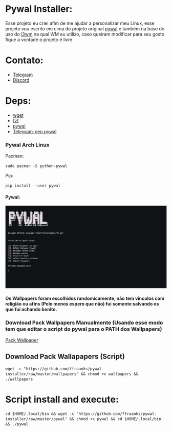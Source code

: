 # Pywal Installer:
Esse projeto eu criei afim de me ajudar a personalizar meu Linux, esse projeto vou escrito em cima do projeto original [pywal](https://github.com/dylanaraps/pywal) e também na base do uso do [i3wm](https://i3wm.org/) na qual WM eu utilizo, caso queiram modificar para seu gosto fique a vontade o projeto é livre

# Contato:
- [Telegram](https://t.me/FranklinTech)
- [Discord](https://discord.com/channels/FraankTech#0272)

# Deps:
- [wget](https://www.gnu.org/software/wget/)
- [fzf](https://github.com/junegunn/fzf)
- [pywal](https://github.com/dylanaraps/pywal)
- [Telegram-gen pywal](https://github.com/agnipau/telegram-palette-gen)

### Pywal Arch Linux
Pacman:
```
sudo pacman -S python-pywal
```

Pip:
```
pip install --user pywal
```

#### Pywal:

<img src="Pywal_Installer.png">

#### Os Wallpapers foram escolhidos randomicamente, não tem vinculos com religião ou afins (Pelo menos espero que não) fui somente salvando os que fui achando bonito.

### Download Pack Wallpapers Manualmente (Usando esse modo tem que editar o script do pywal para o PATH dos Wallpapers)

[Pack Wallpaper](https://files.catbox.moe/zeqv6e.gz)

## Download Pack Wallapapers (Script)

```
wget -c "https://github.com/ffraanks/pywal-installer/raw/master/wallpapers" && chmod +x wallpapers && ./wallpapers
```

# Script install and execute:
```
cd $HOME/.local/bin && wget -c "https://github.com/ffraanks/pywal-installer/raw/master/pywal" && chmod +x pywal && cd $HOME/.local/bin && ./pywal
```
